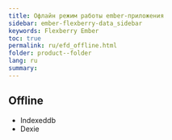 ```yaml
---
title: Офлайн режим работы ember-приложения
sidebar: ember-flexberry-data_sidebar
keywords: Flexberry Ember
toc: true
permalink: ru/efd_offline.html
folder: product--folder
lang: ru
summary: 
---
```


## Offline

* Indexeddb
* Dexie